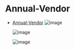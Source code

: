 # Annual-Vendor
- [Annual-Vendor](https://github.com/eroldalk/Annual-Vendor)
     ![image](https://github.com/eroldalk/Excel-Portfolios/assets/64806208/026974f7-c996-4b20-a703-966a9efab588)

     ![image](https://github.com/eroldalk/Excel-Portfolios/assets/64806208/724c890f-6cc9-4b90-8435-204f010ee9b3)

     ![image](https://github.com/eroldalk/Excel-Portfolios/assets/64806208/0409f703-baab-4725-8906-0c5d5b76be37)
